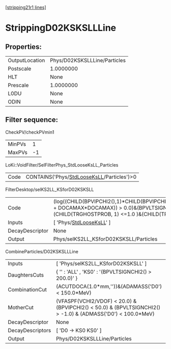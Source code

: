 [[stripping21r1 lines]](./stripping21r1-index)

# StrippingD02KSKSLLLine

## Properties:

|                |                              |
|----------------|------------------------------|
| OutputLocation | Phys/D02KSKSLLLine/Particles |
| Postscale      | 1.0000000                    |
| HLT            | None                         |
| Prescale       | 1.0000000                    |
| L0DU           | None                         |
| ODIN           | None                         |

## Filter sequence:

CheckPV/checkPVmin1

|        |     |
|--------|-----|
| MinPVs | 1   |
| MaxPVs | -1  |

LoKi::VoidFilter/SelFilterPhys_StdLooseKsLL_Particles

|      |                                                                                            |
|------|--------------------------------------------------------------------------------------------|
| Code | CONTAINS('Phys/[StdLooseKsLL](./stripping21r1-commonparticles-stdlooseksll)/Particles')\>0 |

FilterDesktop/selKS2LL_KSforD02KSKSLL

|                 |                                                                                                                                                                                                    |
|-----------------|----------------------------------------------------------------------------------------------------------------------------------------------------------------------------------------------------|
| Code            | (log((CHILD(BPVIPCHI2(),1)\*CHILD(BPVIPCHI2(),2))/(BPVIPCHI2()\*BPVIPCHI2() + DOCAMAX\*DOCAMAX)) \> 0.0)&(BPVLTSIGNCHI2() \> 50.0)&(CHILD(TRGHOSTPROB, 1) \<=1.0 )&(CHILD(TRGHOSTPROB, 2) \<=1.0 ) |
| Inputs          | [ 'Phys/[StdLooseKsLL](./stripping21r1-commonparticles-stdlooseksll)' ]                                                                                                                          |
| DecayDescriptor | None                                                                                                                                                                                               |
| Output          | Phys/selKS2LL_KSforD02KSKSLL/Particles                                                                                                                                                             |

CombineParticles/D02KSKSLLLine

|                  |                                                                                                                 |
|------------------|-----------------------------------------------------------------------------------------------------------------|
| Inputs           | [ 'Phys/selKS2LL_KSforD02KSKSLL' ]                                                                            |
| DaughtersCuts    | { '' : 'ALL' , 'KS0' : '(BPVLTSIGNCHI2() \> 200.0)' }                                                           |
| CombinationCut   | (ACUTDOCA(1.0\*mm,''))&(ADAMASS('D0') \< 150.0\*MeV)                                                            |
| MotherCut        | (VFASPF(VCHI2/VDOF) \< 20.0) & (BPVIPCHI2() \< 50.0) & (BPVLTSIGNCHI2() \> -1.0) & (ADMASS('D0') \< 100.0\*MeV) |
| DecayDescriptor  | None                                                                                                            |
| DecayDescriptors | [ 'D0 -\> KS0 KS0' ]                                                                                          |
| Output           | Phys/D02KSKSLLLine/Particles                                                                                    |
